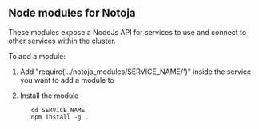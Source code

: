 ## Node modules for Notoja

These modules expose a NodeJs API for services to use and connect to other services within the cluster.

To add a module:

  1) Add "require('../notoja_modules/SERVICE_NAME/')" inside the service you want to add a module to

  2) Install the module
      
            cd SERVICE_NAME
            npm install -g .